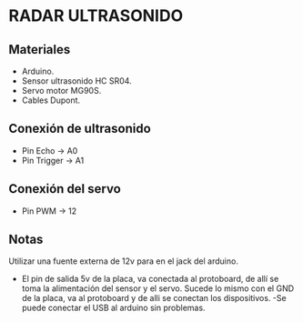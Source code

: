 # RADAR ULTRASONIDO

## Materiales

- Arduino.
- Sensor ultrasonido HC SR04.
- Servo motor MG90S.
- Cables Dupont.

## Conexión de ultrasonido

- Pin Echo -> A0
- Pin Trigger -> A1

## Conexión del servo

- Pin PWM -> 12

## Notas

Utilizar una fuente externa de 12v para en el jack del arduino.

- El pin de salida 5v de la placa, va conectada al protoboard, de allí se toma la alimentación del sensor y el servo. Sucede lo mismo con el GND de la placa, va al protoboard y de alli se conectan los dispositivos.
-Se puede conectar el USB al arduino sin problemas.
